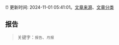 :alarm_clock: 更新时间: 2024-11-01 05:41:01。[文章来源](/README.md)、[文章分类](/TAGS.md)

## 报告


> 关键字：`报告`、`月报`



